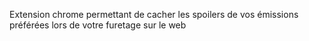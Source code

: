 Extension chrome permettant de cacher les spoilers de vos émissions préférées lors de votre furetage sur le web
